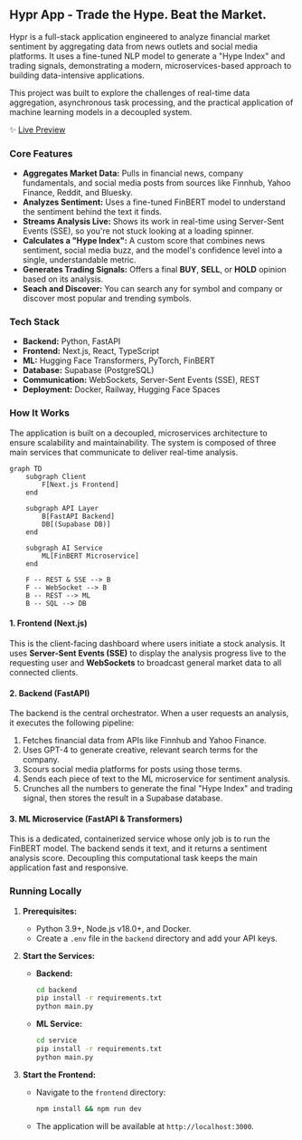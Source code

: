 ## Hypr App - Trade the Hype. Beat the Market.

Hypr is a full-stack application engineered to analyze financial market sentiment by aggregating data from news outlets and social media platforms. It uses a fine-tuned NLP model to generate a "Hype Index" and trading signals, demonstrating a modern, microservices-based approach to building data-intensive applications.

This project was built to explore the challenges of real-time data aggregation, asynchronous task processing, and the practical application of machine learning models in a decoupled system.

✨ [Live Preview](https://hypr-app.vercel.app/)

### Core Features

*   **Aggregates Market Data:** Pulls in financial news, company fundamentals, and social media posts from sources like Finnhub, Yahoo Finance, Reddit, and Bluesky.
*   **Analyzes Sentiment:** Uses a fine-tuned FinBERT model to understand the sentiment behind the text it finds.
*   **Streams Analysis Live:** Shows its work in real-time using Server-Sent Events (SSE), so you're not stuck looking at a loading spinner.
*   **Calculates a "Hype Index":** A custom score that combines news sentiment, social media buzz, and the model's confidence level into a single, understandable metric.
*   **Generates Trading Signals:** Offers a final **BUY**, **SELL**, or **HOLD** opinion based on its analysis.
*   **Seach and Discover:** You can search any for symbol and company or discover most popular and trending symbols.

### Tech Stack

  * **Backend:** Python, FastAPI
  * **Frontend:** Next.js, React, TypeScript
  * **ML:** Hugging Face Transformers, PyTorch, FinBERT
  * **Database:** Supabase (PostgreSQL)
  * **Communication:** WebSockets, Server-Sent Events (SSE), REST
  * **Deployment:** Docker, Railway, Hugging Face Spaces

### How It Works

The application is built on a decoupled, microservices architecture to ensure scalability and maintainability. The system is composed of three main services that communicate to deliver real-time analysis.

```mermaid
graph TD
    subgraph Client
        F[Next.js Frontend]
    end

    subgraph API Layer
        B[FastAPI Backend]
        DB[(Supabase DB)]
    end

    subgraph AI Service
        ML[FinBERT Microservice]
    end

    F -- REST & SSE --> B
    F -- WebSocket --> B
    B -- REST --> ML
    B -- SQL --> DB
```

#### **1. Frontend (Next.js)**

This is the client-facing dashboard where users initiate a stock analysis. It uses **Server-Sent Events (SSE)** to display the analysis progress live to the requesting user and **WebSockets** to broadcast general market data to all connected clients.

#### **2. Backend (FastAPI)**

The backend is the central orchestrator. When a user requests an analysis, it executes the following pipeline:

1.  Fetches financial data from APIs like Finnhub and Yahoo Finance.
2.  Uses GPT-4 to generate creative, relevant search terms for the company.
3.  Scours social media platforms for posts using those terms.
4.  Sends each piece of text to the ML microservice for sentiment analysis.
5.  Crunches all the numbers to generate the final "Hype Index" and trading signal, then stores the result in a Supabase database.

#### **3. ML Microservice (FastAPI & Transformers)**

This is a dedicated, containerized service whose only job is to run the FinBERT model. The backend sends it text, and it returns a sentiment analysis score. Decoupling this computational task keeps the main application fast and responsive.


### Running Locally

1.  **Prerequisites:**

      * Python 3.9+, Node.js v18.0+, and Docker.
      * Create a `.env` file in the `backend` directory and add your API keys.

2.  **Start the Services:**

      * **Backend:**
        ```bash
        cd backend
        pip install -r requirements.txt
        python main.py
        ```
      * **ML Service:**
        ```bash
        cd service
        pip install -r requirements.txt
        python main.py
        ```

3.  **Start the Frontend:**

      * Navigate to the `frontend` directory:
        ```bash
        npm install && npm run dev
        ```
      * The application will be available at `http://localhost:3000`.
